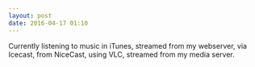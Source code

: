 ```yaml
---
layout: post
date: 2016-04-17 01:10
---
```

Currently listening to music in iTunes, streamed from my webserver, via Icecast, from NiceCast, using VLC, streamed from my media server.
